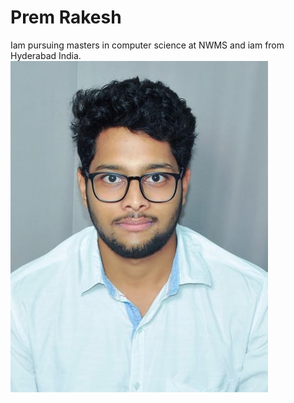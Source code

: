 # Prem Rakesh
Iam pursuing masters in computer science at NWMS and iam from Hyderabad India.
![My image](191fa04181-3.jpg)
